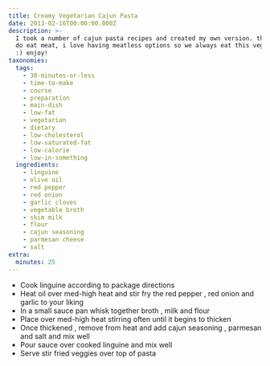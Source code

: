 ```yaml
---
title: Creamy Vegetarian Cajun Pasta
date: 2013-02-16T00:00:00.000Z
description: >-
  I took a number of cajun pasta recipes and created my own version. though we
  do eat meat, i love having meatless options so we always eat this vegetarian.
  :) enjoy!
taxonomies:
  tags:
    - 30-minutes-or-less
    - time-to-make
    - course
    - preparation
    - main-dish
    - low-fat
    - vegetarian
    - dietary
    - low-cholesterol
    - low-saturated-fat
    - low-calorie
    - low-in-something
  ingredients:
    - linguine
    - olive oil
    - red pepper
    - red onion
    - garlic cloves
    - vegetable broth
    - skim milk
    - flour
    - cajun seasoning
    - parmesan cheese
    - salt
extra:
  minutes: 25
---
```

 - Cook linguine according to package directions
 - Heat oil over med-high heat and stir fry the red pepper , red onion and garlic to your liking
 - In a small sauce pan whisk together broth , milk and flour
 - Place over med-high heat stirring often until it begins to thicken
 - Once thickened , remove from heat and add cajun seasoning , parmesan and salt and mix well
 - Pour sauce over cooked linguine and mix well
 - Serve stir fried veggies over top of pasta
